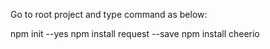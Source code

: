 Go to root project and type command as below:

npm init --yes
npm install request --save
npm install cheerio